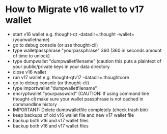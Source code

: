# How to Migrate v16 wallet to v17 wallet

* start v16 wallet e.g. thought-qt -datadir=.thought -wallet=(yourwalletname)
* go to debug console (or use thought-cli)
* type walletpassphrase "yourpassphrase" 360 (360 in seconds amount of time to unlock)
* type dumpwallet "dumpwalletfilename" (caution this puts a plaintext of your public/private keys in your data directory
* close v16 wallet
* run v17 wallet e.g. thought-qtv17 -datadir=.thoughtcore
* go to debug console (or thought-cli)
* type importwallet "dumpwalletfilename"
* encryptwallet "yourpassword" (CAUTION: If using command line thought-cli make sure your wallet passphrase is not cached in commandline history
* IMPORTANT: Delete dumpwalletfile completely (check trash bin)
* keep backups of old v16 wallet file and new v17 wallet file
* backup both v16 and v17 wallet files
* backup both v16 and v17 wallet files
